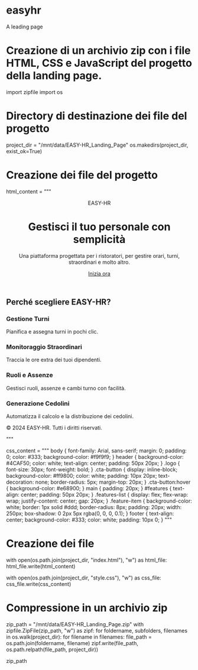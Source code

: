 # easyhr
A leading page
# Creazione di un archivio zip con i file HTML, CSS e JavaScript del progetto della landing page.

import zipfile
import os

# Directory di destinazione dei file del progetto
project_dir = "/mnt/data/EASY-HR_Landing_Page"
os.makedirs(project_dir, exist_ok=True)

# Creazione dei file del progetto
html_content = """
<!DOCTYPE html>
<html lang="en">
<head>
    <meta charset="UTF-8">
    <meta name="viewport" content="width=device-width, initial-scale=1.0">
    <title>EASY-HR</title>
    <link rel="stylesheet" href="style.css">
</head>
<body>
    <header>
        <div class="logo">EASY-HR</div>
        <h1>Gestisci il tuo personale con semplicità</h1>
        <p>Una piattaforma progettata per i ristoratori, per gestire orari, turni, straordinari e molto altro.</p>
        <a href="#features" class="cta-button">Inizia ora</a>
    </header>
    <main>
        <section id="features">
            <h2>Perché scegliere EASY-HR?</h2>
            <div class="features-list">
                <div class="feature-item">
                    <h3>Gestione Turni</h3>
                    <p>Pianifica e assegna turni in pochi clic.</p>
                </div>
                <div class="feature-item">
                    <h3>Monitoraggio Straordinari</h3>
                    <p>Traccia le ore extra dei tuoi dipendenti.</p>
                </div>
                <div class="feature-item">
                    <h3>Ruoli e Assenze</h3>
                    <p>Gestisci ruoli, assenze e cambi turno con facilità.</p>
                </div>
                <div class="feature-item">
                    <h3>Generazione Cedolini</h3>
                    <p>Automatizza il calcolo e la distribuzione dei cedolini.</p>
                </div>
            </div>
        </section>
    </main>
    <footer>
        <p>© 2024 EASY-HR. Tutti i diritti riservati.</p>
    </footer>
</body>
</html>
"""

css_content = """
body {
    font-family: Arial, sans-serif;
    margin: 0;
    padding: 0;
    color: #333;
    background-color: #f9f9f9;
}
header {
    background-color: #4CAF50;
    color: white;
    text-align: center;
    padding: 50px 20px;
}
.logo {
    font-size: 30px;
    font-weight: bold;
}
.cta-button {
    display: inline-block;
    background-color: #ff9800;
    color: white;
    padding: 10px 20px;
    text-decoration: none;
    border-radius: 5px;
    margin-top: 20px;
}
.cta-button:hover {
    background-color: #e68900;
}
main {
    padding: 20px;
}
#features {
    text-align: center;
    padding: 50px 20px;
}
.features-list {
    display: flex;
    flex-wrap: wrap;
    justify-content: center;
    gap: 20px;
}
.feature-item {
    background-color: white;
    border: 1px solid #ddd;
    border-radius: 8px;
    padding: 20px;
    width: 250px;
    box-shadow: 0 2px 5px rgba(0, 0, 0, 0.1);
}
footer {
    text-align: center;
    background-color: #333;
    color: white;
    padding: 10px 0;
}
"""

# Creazione dei file
with open(os.path.join(project_dir, "index.html"), "w") as html_file:
    html_file.write(html_content)

with open(os.path.join(project_dir, "style.css"), "w") as css_file:
    css_file.write(css_content)

# Compressione in un archivio zip
zip_path = "/mnt/data/EASY-HR_Landing_Page.zip"
with zipfile.ZipFile(zip_path, "w") as zipf:
    for foldername, subfolders, filenames in os.walk(project_dir):
        for filename in filenames:
            file_path = os.path.join(foldername, filename)
            zipf.write(file_path, os.path.relpath(file_path, project_dir))

zip_path
